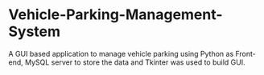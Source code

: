 # Vehicle-Parking-Management-System
A GUI based application to manage vehicle parking using Python as Front-end, MySQL server to store the data and Tkinter was used to build GUI.
